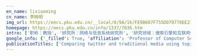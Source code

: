 ```yaml
---
en_name: lixiaoming
cn_name: 李晓明
img_url: https://eecs.pku.edu.cn/__local/0/9A/16/FE9B607F755DD70770EE21D6568_0FC110AA_4CF3.jpg?e=.jpg
homepage: https://eecs.pku.edu.cn/info/1337/7036.htm
intro: ['职称：教授', '研究所：网络与信息系统研究所', '研究领域：搜索引擎和互联网信息挖掘\r\n\r\n ', '办公电话：86-10-6275 6589', '电子邮件：lxm@pku.edu.cn', '个人主页： ']
google_info: {'_filled': True, 'affiliation': 'Professor of Computer Science, Peking University', 'citedby': 13620, 'citedby5y': 8414, 'cites_per_year': {2003: 39, 2004: 58, 2005: 73, 2006: 124, 2007: 141, 2008: 234, 2009: 334, 2010: 369, 2011: 537, 2012: 701, 2013: 1084, 2014: 1214, 2015: 1261, 2016: 1498, 2017: 1661, 2018: 1750, 2019: 1826, 2020: 413}}
publicationTitles: ['Comparing twitter and traditional media using topic models', 'Residual life predictions for ball bearings based on self-organizing map and back propagation neural network methods', 'Jointly modeling aspects and opinions with a MaxEnt-LDA hybrid', 'Geometry-based edge clustering for graph visualization', 'Topical keyphrase extraction from twitter', 'The use of carbon nanotubes to induce osteogenic differentiation of human adipose-derived MSCs in vitro and ectopic bone formation in vivo', 'Nanostructured scaffolds for bone tissue engineering', 'The effect of calcium phosphate microstructure on bone-related cells in vitro', 'An empirical study of collusion behavior in the Maze P2P file-sharing system', 'Jigsaw: Indoor floor plan reconstruction via mobile crowdsensing', 'Electrospun sulfated silk fibroin nanofibrous scaffolds for vascular tissue engineering', 'Evolutionary timeline summarization: a balanced optimization framework via iterative substitution', 'Biocompatibility and toxicity of nanoparticles and nanotubes', 'Collagen-based implants reinforced by chitin fibres in a goat shank bone defect model', 'Effect of carbon nanotubes on cellular functions in vitro', 'Current investigations into carbon nanotubes for biomedical application', 'We know what you want to buy: a demographic-based system for product recommendation on microblogs', 'Current investigations into magnetic nanoparticles for biomedical applications', 'Neural generative question answering', 'Connecting social media to e-commerce: Cold-start product recommendation using microblogging information', 'Citation count prediction: learning to estimate future citations for literature', 'An empirical study of free-riding behavior in the Maze P2P file-sharing system', '3D-printed biopolymers for tissue engineering application', 'Biocomposites reinforced by fibers or tubes as scaffolds for tissue engineering or regenerative medicine', 'In vitro degradation of porous nano-hydroxyapatite/collagen/PLLA scaffold reinforced by chitin fibres', 'Improving large graph processing on partitioned graphs in the cloud', 'Tweet recommendation with graph co-ranking', 'Effect of substrate stiffness on the functions of rat bone marrow and adipose tissue derived mesenchymal stem cells in vitro', 'Robust incentives via multi‐level Tit‐for‐Tat', 'On the existence of uniformly optimally reliable networks', 'Osteogenic differentiation of human adipose‐derived stem cells induced by osteoinductive calcium phosphate ceramics', 'Biomedical investigation of CNT based coatings', 'Timeline generation through evolutionary trans-temporal summarization', 'Maturation of osteoblast-like SaoS2 induced by carbon nanotubes', 'Dynamic equilibrium between cancer stem cells and non-stem cancer cells in human SW620 and MCF-7 cancer cell populations', 'Improved Hemocompatibility and Endothelialization of Vascular Grafts by Covalent Immobilization of Sulfated Silk Fibroin on Poly(lactic-co-glycolic acid) Scaffolds', 'Magnesium based degradable biomaterials: A review', 'To better stand on the shoulder of giants', "Experiments on 'HPJava'", 'Chemical characteristics and cytocompatibility of collagen‐based scaffold reinforced by chitin fibers for bone tissue engineering', 'Repairing goat tibia segmental bone defect using scaffold cultured with mesenchymal stem cells', 'Elastic sketch: Adaptive and fast network-wide measurements', 'Repair of bone defect in femoral condyle using microencapsulated chitosan, nanohydroxyapatite/collagen and poly (L‐lactide)‐based microsphere‐scaffold delivery system', 'Plasmonic (thermal) electromagnetically induced transparency in metallic nanoparticle–quantum dot hybrid systems', 'Collagen‐based scaffolds reinforced by chitosan fibres for bone tissue engineering', 'A shifting bloom filter framework for set queries', 'Leveraging product adopter information from online reviews for product recommendation', 'Mining user intents in twitter: A semi-supervised approach to inferring intent categories for tweets', 'I, poet: automatic chinese poetry composition through a generative summarization framework under constrained optimization', 'Evaluating and optimizing I/O virtualization in kernel-based virtual machine (KVM)', 'A simple cache partitioning approach in a virtualized environment', 'Implementation issues of a cloud computing platform.', 'Apolipoprotein A-IV regulates chylomicron metabolism–mechanism and function', 'Effects of physicochemical properties of nanomaterials on their toxicity', 'In vitro evaluation of porous poly(L‐lactic acid) scaffold reinforced by chitin fibers', 'SIFT based automatic registration of remotely-sensed imagery', 'Selective hardware/software memory virtualization', 'Deformation behavior of solid polymer during hot embossing process', 'SSHLDA: a semi-supervised hierarchical topic model', 'Architectural design and evaluation of an efficient Web-crawling system', 'Effect of microporosity on scaffolds for bone tissue engineering', 'Dynamically tunable plasmon induced transparency in a graphene-based nanoribbon waveguide coupled with graphene rectangular resonators structure on sapphire substrate', 'The co-effect of collagen and magnesium ions on calcium carbonate biomineralization', 'Improving the performance of hypervisor-based fault tolerance', 'On heterogeneous neighbor discovery in wireless sensor networks', 'Porous poly-L-lactic acid scaffold reinforced by chitin fibers', 'A group-theoretic framework for rendezvous in heterogeneous cognitive radio networks', 'Modification of amorphous poly (ethylene terephthalate) surface by UV light and plasma for fabrication of an electrophoresis chip with an integrated gold microelectrode', 'Towards ubiquitous indoor localization service leveraging environmental physical features', 'The use of nanoscaled fibers or tubes to improve biocompatibility and bioactivity of biomedical materials', 'Sextant: Towards ubiquitous indoor localization service by photo-taking of the environment', 'Evaluation of methods for relative comparison of retrieval systems based on clickthroughs', 'Two effective functions on hashing URL', 'In vitro biocompatibility and osteoblast differentiation of an injectable chitosan/nano-hydroxyapatite/collagen scaffold', 'Low Cost Working Set Size Tracking.', 'Optimizing the performance of virtual machine synchronization for fault tolerance', 'Synthesis of large-scale multistream heat exchanger networks based on stream pseudo temperature', 'Maze: A social peer-to-peer network', 'Physiological pulsatile flow culture conditions to generate functional endothelium on a sulfated silk fibroin nanofibrous scaffold', 'Multi-story indoor floor plan reconstruction via mobile crowdsensing', 'Boosting named data networking for data dissemination in urban VANET scenarios', 'Automatic labeling hierarchical topics', 'Game theoretic approaches for wireless proactive caching', 'Microstructure and properties of a TiAl alloy prepared by mechanical milling and subsequent reactive sintering', 'Addressing the hidden terminal problem for heterogeneous coexistence between TDM and CSMA networks in white space', 'Caching as a service: Small-cell caching mechanism design for service providers', 'Apolipoprotein A-IV reduces hepatic gluconeogenesis through nuclear receptor NR1D1', 'Optimized top-k processing with global page scores on block-max indexes', 'Infer user interests via link structure regularization', 'Timeline generation with social attention', 'Coastal upwelling observed by multi-satellite sensors', 'Dynamic rheological behaviors of the bone scaffold reinforced by chitin fibres', '灰色系统理论应用于苦瓜主要品种的评估', 'Molecular docking and site-directed mutagenesis of a Bacillus thuringiensis chitinase to improve chitinolytic, synergistic lepidopteran-larvicidal and nematicidal activities', 'A survey on i/o virtualization and optimization', 'Fast live cloning of virtual machine based on xen', 'Exploring demographic information in social media for product recommendation', 'Resin composites reinforced by nanoscaled fibers or tubes for dental regeneration', 'System light-loading technology for mHealth: manifold-learning-based medical data cleansing and clinical trials in WE-CARE project', 'Achieving both high precision and high recall in near-duplicate detection', 'Side-chain-promoted benzodithiophene-based conjugated polymers toward striking enhancement of photovoltaic properties for polymer solar cells', 'Self-assembly Z-scheme heterostructured photocatalyst of Ag 2 O@ Ag-modified bismuth vanadate for efficient photocatalytic degradation of single and dual organic pollutants …', 'The applications of conductive nanomaterials in the biomedical field', 'A novel burst-based text representation model for scalable event detection', 'Summarize what you are interested in: An optimization framework for interactive personalized summarization', 'A paper recommender for scientific literatures based on semantic concept similarity', 'Exploring both content and link quality for anti-spamming', 'A comparative study on models for estimating evapotranspiration', 'PCRC-based HPF compilation', 'Fair caching algorithms for peer data sharing in pervasive edge computing environments', 'Mining product adopter information from online reviews for improving product recommendation', 'Dynamically tunable slow light based on plasmon induced transparency in disk resonators coupled MDM waveguide system', 'Boosting named data networking for efficient packet forwarding in urban VANET scenarios', 'Electromagnetically induced transparency and theoretical slow light in semiconductor multiple quantum wells', 'Prevalence rate of nosocomial infection in 2009: investigation and analysis [J]', 'Investigation on the mechanism of the osteoinduction for calcium phosphate', 'Bring reputation system to social network in the maze P2P file-sharing system', '拆分型 Bloom Filter', 'A shifting framework for set queries', 'Fiber-reinforced scaffolds in soft tissue engineering', 'Pyramid sketch: A sketch framework for frequency estimation of data streams', 'In vitro evaluation of combined sulfated silk fibroin scaffolds for vascular cell growth', 'A multilayer microdevice for cell-based high-throughput drug screening', 'A teapot graph and its hierarchical structure of the Chinese web', 'Self-doping n-type polymer as a cathode interface layer enables efficient organic solar cells by increasing built-in electric field and boosting interface contact', 'Eventsearch: a system for event discovery and retrieval on multi-type historical data', 'Homogeneous chitosan/poly (L-lactide) composite scaffolds prepared by emulsion freeze-drying', 'Ocean wave measurements based on satellite synthetic aperture radar (SAR) and numerical wave model (WAM) data–extreme sea state and cross sea analysis', 'Repairing 25 mm bone defect using fibres reinforced scaffolds as well as autograft bone', 'Double switching from normal to anomalous dispersion via trichromatic phase manipulation of electromagnetically induced transparency', 'Search engine: principle, technology and system', 'The occurrence of Longfengshania in the early Cambrian from Haikou, Yunnan, China', 'Towards a Java environment for SPMD programming', 'Roadside unit caching: Auction-based storage allocation for multiple content providers', 'Wideband and low dispersion slow light in lattice-shifted photonic crystal waveguides', 'Comprehensive classification study of coal fines genetic mechanism and origin site', 'A preprocessing framework and approach for web applications', 'Improved relevance ranking in WebGather', 'The application of nanomaterials in controlled drug delivery for bone regeneration', 'Magnetic and fluorescent bifunctional chitosan microspheres embedding with fluorescent-labeling drug as a drug delivery system', 'Mining new business opportunities: Identifying trend related products by leveraging commercial intents from microblogs', 'Identifying event-related bursts via social media activities', 'Mobile social big data: Wechat moments dataset, network applications, and opportunities', 'The effect of mechanical loads on the degradation of aliphatic biodegradable polyesters', 'A lightweight execution framework for massive independent tasks', 'A comparative study on several typical feature selection methods for Chinese Web page categorization', 'A prototype of Fortran‐to‐Java converter', 'High-performance liquid chromatographic columns of small diameter', 'Algorithmic management for improving collective productivity in crowdsourcing', 'Ultrafast and low-power dynamically tunable plasmon-induced transparencies in compact aperture-coupled rectangular resonators', 'Using polymeric scaffolds for vascular tissue engineering', 'The model, architecture and mechanism behind realcourse', 'Research of personalization technologies based on web mining [J]', 'Cold filter: A meta-framework for faster and more accurate stream processing', 'User based aggregation for biterm topic model', 'Systematic design of wideband slow light in ellipse-hole photonic crystal waveguides', 'GOSR: geographical opportunistic source routing for VANETs', 'Prediction of the amount of urban waste solids by applying a gray theoretical model', 'First measurement of the branching fraction of the decay ', 'Application of CT in analysis of structure of compacted soil', 'High‐Efficiency Polymer Solar Cells Over 13.9% With a High VOC Beyond 1.0\u2009V by Synergistic Effect of Fluorine and Sulfur', 'Content centric peer data sharing in pervasive edge computing environments', 'ApoA-IV improves insulin sensitivity and glucose uptake in mouse adipocytes via PI3K-Akt Signaling', 'Influence maximization in messenger-based social networks', 'Itrust: interpersonal trust measurements from social interactions', 'Incorporating social role theory into topic models for social media content analysis', 'Regulatory responses to excess zinc ingestion in growing rats', 'Electromagnetically induced transparency and slow light in a Λ-type three-level system of GaAs/AlGaAs multiple quantum wells', 'DMM: A dynamic memory mapping model for virtual machines', 'Search Engine: Principle, Technology and Systems', 'Contrast study on the micro-FTIR characters between deformed and undeformed coals', 'The evolution of link-attributes for pages and its implications on web crawling', 'Anycast-another communication model for IP', 'More than six hundred new families of Newtonian periodic planar collisionless three-body orbits', 'Sf-sketch: A fast, accurate, and memory efficient data structure to store frequencies of data items', 'TNF-alpha and IL-6 inhibit apolipoprotein A-IV production induced by linoleic acid in human intestinal Caco2 cells', 'Visualizing timelines: Evolutionary summarization via iterative reinforcement between text and image streams', 'Late Cretaceous‐Cenozoic exhumation of the Yanji area, northeast China: Constraints from fission‐track thermochronology', 'Dynamic memory paravirtualization transparent to guest OS', 'Multi-layer PMMA microfluidic chips with channel networks for liquid sample operation', 'Recommending scientific literatures in a collaborative tagging environment', 'Formative Mechanism and Impact Factors for Simultaneous Nitrification and Denitrification [J]', 'Revealing the position effect of an alkylthio side chain in phenyl-substituted benzodithiophene-based donor polymers on the photovoltaic performance of non-fullerene organic …', 'Electronic spill-out induced spectral broadening in quantum hydrodynamic nanoplasmonics', 'Comparison of cellular responses of mesenchymal stem cells derived from bone marrow and synovium on combined silk scaffolds', 'Originator or propagator? Incorporating social role theory into topic models for twitter content analysis', 'A survey on question and answering systems', 'Synergetic promotional effects between cerium oxides and manganese oxides for NH3-selective catalyst reduction over Ce–Mn/TiO2', 'Estimation of dynamic asymmetric tail dependences: an empirical study on Asian developed futures markets', 'A conceptual modeling approach to virtual organizations in the grid', 'UAV offloading: Spectrum trading contract design for UAV-assisted cellular networks', 'Characterization of a newly isolated marine fungus Aspergillus dimorphicus for optimized production of the anti-tumor agent wentilactones', 'Interaction of ApoA-IV with NR4A1 and NR1D1 represses G6Pase and PEPCK transcription: nuclear receptor-mediated downregulation of hepatic gluconeogenesis in mice and a human …', 'A qualitative analysis of barriers to accessing HIV/AIDS-related services among newly diagnosed HIV-positive men who have sex with men in China', 'Lymphatic diamine oxidase secretion stimulated by fat absorption is linked with histamine release', 'The use of injectable chitosan/nanohydroxyapatite/collagen composites with bone marrow mesenchymal stem cells to promote ectopic bone formation in vivo', 'A micropump based on water potential difference in plants', 'Proactive video push for optimizing bandwidth consumption in hybrid CDN-P2P VoD systems', 'The use of bioactive peptides to modify materials for bone tissue repair', 'Understanding smartphone sensor and app data for enhancing the security of secret questions', 'Ecology-inspired coexistence of heterogeneous wireless networks', 'A software scheme for UAV’s safe landing area discovery', 'Biomed Mater Res', 'Noninvasive evaluation of injectable chitosan/nano-hydroxyapatite/collagen scaffold via ultrasound', 'Photonic electromagnetically induced transparency and collapse of superradiant modes in Bragg multiple quantum wells', 'Undergraduate computing education in China: a brief status and perspective', 'Amplitude and phase control of trichromatic electromagnetically induced transparency', 'VEHICLE-BRIDGE DYNAMIC ANALYSIS FOR LONG SPAN HIGHWAY AND RAILWAY BI-PURPOSE CABLE-STAYED BRIDGE [J]', 'Web search engine: characteristics of user behaviors and their implication', 'Java as a language for scientific parallel programming', 'Employing structurally similar acceptors as crystalline modulators to construct high efficiency ternary organic solar cells', 'A novel 2nd-order shape function based digital image correlation method for large deformation measurements', 'Rational skeletal rigidity of conjugated microporous polythiophenes for gas uptake', 'The effect of fluid shear stress on the in vitro degradation of poly(lactide‐co‐glycolide) acid membranes', 'Influence Analysis by Heterogeneous Network in MOOC Forums: What Can We Discover?.', 'Testing the evolution of crude oil market efficiency: Data have the conn', 'Kerr non-linearity and four-wave mixing in a double-cascade type four-level system of multiple quantum wells', 'Electromagnetically induced transparency and slow light in V-type three-level system of GaAs/AlGaAs multiple quantum wells', 'Application of remote sensing technology to estimate river basin evapotranspiration', 'Rejecting outliers based on correspondence manifold', 'Use of TerraSAR-X data for oceanography', 'Rapid cultivation of aerobic granular sludge and influence of extracellular polymeric substances on granulation', '单层单跨钢框架抗火性能的试验研究', '搜索引擎倒排文件的一种分块组织技术', 'Network Topology Autolayout Algorithm Based on Repulsion-Tension Model [J]', 'Implementation and Applications of A Chinese Web Page Automatic Categorization Approach [J]', 'Research and evaluation of near-replicas of Web pages detection algorithms', 'Parallel replacement mechanism for multithread', 'Parallel replacement mechanism for multithread', 'HeavyKeeper: An Accurate Algorithm for Finding Top-  Elephant Flows', 'HeavyGuardian: Separate and guard hot items in data streams', 'Global ship accidents and ocean swell-related sea states.', 'A novel method to in vitro evaluate biocompatibility of nanoscaled scaffolds', 'Sea surface wind speed retrieval from TerraSAR-X HH polarization data using an improved polarization ratio model', 'Multichannel broadcast via channel hopping in cognitive radio networks', 'Synthesis and characterization of chitosan-graft-poly (lactic acid) copolymer', 'Emulsion Self‐Assembly Synthesis of Chitosan/Poly(lactic‐co‐glycolic acid) Stimuli‐Responsive Amphiphiles', 'MicroRNA-27a activity is not suppressed in porcine oocytes', 'Event recognition from news webpages through latent ingredients extraction', 'An embedded CAN-BUS communication module for measurement and control system', 'Coupling Effect Between Coalification and Tectonic-thermal Events—Geological Records of Geodynamics of Sedimentary Basin', 'Simultaneous removal of nitrogen and phosphorus by using aerobic granular sludge', 'Manufacturing of Ti3SiC2 lubricated Co-based alloy coatings using laser cladding technology', 'Effect of ApoA4 on SERPINA3 mediated by nuclear receptors NR4A1 and NR1D1 in hepatocytes', 'Difference bloom filter: A probabilistic structure for multi-set membership query', 'On the inherent self-excited macroscopic randomness of chaotic three-body systems', 'The application of inorganic nanomaterials in bone tissue engineering', 'First total syntheses and antimicrobial evaluation of penicimonoterpene, a marine-derived monoterpenoid, and its various derivatives', 'From fast light to slow light in resonantly driven quantum dot systems', 'Fabrication of a thermoplastic multilayer microfluidic chip', 'Theoretical ultraslow bright and dark optical solitons in cascade-type GaAs/AlGaAs multiple quantum wells', 'A dynamic cache partitioning mechanism under virtualization environment', 'Efficient phrase querying with flat position index', 'Studies on electrical properties and CO-sensing characteristics of La0. 9□ 0.1 FeO3', 'Effects of earthworms on surface clogging characteristics of intermittent sand filters', 'On the relationship among learning collaboration and innovation', 'A measurement study of the structured overlay network in P2P file-sharing systems', 'A measurement study of the structured overlay network in P2P file-sharing applications', 'LilyTask: A task-oriented parallel computation model', 'Empowering sketches with machine learning for network measurements', 'Surface modification of nanofibrous matrices via layer-by-layer functionalized silk assembly for mitigating the foreign body reaction', 'Type-aware question answering over knowledge base with attention-based tree-structured neural networks', 'Rethinking the link prediction problem in signed social networks', 'Sea surface wind streaks in spaceborne synthetic aperture radar imagery', 'Study of the polarimetric characteristics of mud flats in an intertidal zone using C-and X-band spaceborne SAR data', 'Spatial and temporal variations of oil spills in the North Sea observed by the satellite constellation of TerraSAR-X and TanDEM-X', 'The dynamic processes of sea ice on the east coast of Antarctica—A case study based on spaceborne synthetic aperture radar data from terraSAR-X', 'Observation of two-dimensional Faraday waves in extremely shallow depth', 'A case of Hashimoto’s encephalopathy misdiagnosed as viral encephalitis', '导航辅助前十字韧带单束与双束重建的比较研究', 'Efficient LRU-based working set size tracking', 'Exploring peer heterogeneity: Towards understanding and application', 'Context modeling for ranking and tagging bursty features in text streams', 'REMOCA: hypervisor remote disk cache', 'Towards a global schema for web entities', 'Modelling the kinetics of aggregate breakage using improved breakage kernel', '走进多核时代', 'Biogeochemical cycle of Sulfer in the Calamagrostis angustifolia wetland ecosystem in the Sanjiang Plain, China', 'The distribution of internal waves in the East China Sea and the Yellow Sea studied by multi-sensor satellite images', 'Static task distribute algorithm based on task relation in LilyTask.', 'Preparation of super composite cement with a lower clinker content and a larger amount of industrial wastes', 'A Scheme to Construct a Global File System', 'Disequilibria, economic reforms and economic policies: A theoretical and empirical investigation for China', 'One memory access sketch: a more accurate and faster sketch for per-flow measurement', 'Derivation of sea surface tidal current from spaceborne SAR constellation data', 'Enabling fair spectrum sharing: Mitigating selfish misbehaviors in spectrum contention', 'Tunable amplification and absorption properties in double-Λ system of GaAs/AlGaAs multiple quantum wells', 'Microchannel refill: A new method for fabricating 2D nanochannels in polymer substrates', 'Sizespotsigs: An effective deduplicate algorithm considering the size of page content', 'Coal cinder filtration as pretreatment with biological processes to treat pharmaceutical wastewater', 'Early interfacial reaction and undercooling solidification behavior of Sn-3.5 Ag/Cu system', 'Filling modes of polymer during submicron and nano-fabrication near glass transition temperature', 'The Study on Separating and Purifying the Total Falvones from Crataegus Pinnatifida Bge by Macroreticular Adsorbents [J]', '基于 MPEG-Ⅰ/Ⅱ 视频内容认证的半脆弱水印方案', 'Approaches to Simultaneous Nitrification and Denitrification in Biological Treatment of Wastewater [J]', '一种评价搜索引擎信息覆盖率的模型及其验证', '电子束蒸发沉积 Al-Cr 合金涂层研究', 'Reliable graphs with unreliable nodes', 'Fast openflow table lookup with fast update', 'TapLock: Exploit finger tap events for enhancing attack resilience of smartphone passwords', 'Sea surface wind retrievals from SIR-C/X-SAR data: A revisit', 'On the stability of the three classes of Newtonian three-body planar periodic orbits', 'A dynamic hybrid model to simulate fractured reservoirs', 'Joint power allocation and bit loading for enhanced SVC video downlink transmissions over SDMA/OFDMA networks', 'Structure of different types of coal metamorphism by HTEM', 'A cache scheme based on LRU-like algorithm', 'Input estimation algorithm based on modification of innovation sequence for maneuvering target tracking', 'XRank: Learning More fromWeb User Behaviors', 'An efficient anycast routing protocol based on multi-metrics', 'Financial reforms and regional investment conflicts in China: A game-theoretic analysis', 'Ternary Polymer Solar Cells with High Efficiency of 14.24% by Integrating Two Well‐Complementary Nonfullerene Acceptors', 'Capabilities of Chinese Gaofen-3 synthetic aperture radar in selected topics for coastal and ocean observations', 'Constant IP lookup with FIB explosion', 'Over a thousand new periodic orbits of a planar three-body system with unequal masses', 'Experimental study of yarn friction slip and fabric shear deformation in yarn pull-out test', 'Observation of two coupled Faraday waves in a vertically vibrating Hele-Shaw cell with one of them oscillating horizontally', 'Fine-grained probability counting: Refined loglog algorithm', 'Dynamic slot-length control for reducing neighbor discovery latency in wireless sensor networks', 'Personalized citation recommendation via convolutional neural networks', 'Population distribution projection by modeling geo homophily in online social networks', 'PNE: label embedding enhanced network embedding', 'A comblike time-valve used in capillary-driven microfluidic devices', 'Moocon: a framework for semi-supervised concept extraction from Mooc content', 'Effects of different fluid shear stress patterns on the in vitro degradation of poly (lactide‐co‐glycolide) acid membranes', 'Derivation of sea surface wind directions from TerraSAR-X data using the local gradient method', 'Hydroacoustic monitoring of fish migration in the Changzhou Dam fish passage', 'Geoscience and Remote Sensing', 'Application of ultrasound on monitoring the evolution of the collagen fiber reinforced nHAC/CS composites in vivo', 'Semantic vs positions: Utilizing balanced proximity in language model smoothing for information retrieval', 'Optimization of parameters for melt crystallization of p-Cresol', 'BFBD: a bloom filter based buffering data dissemination algorithm for vehicular Ad hoc networks', 'Volumetric property of three amino acids in urea-water mixtures', '一种快速的 XML 语义检索算法', 'A personalized re-ranking algorithm based on relevance feedback', 'An xml-driven component-based software framework for mobile robotic applications', 'A pattern-based voting approach for concept discovery on the Web', 'Engineering of web infomall: The chinese web archive', 'CDAL: A scalable scheme for digital resource reorganization', 'Modeling of vector quantization image coding in an ant colony system', 'An infrastructure for attribute addressable P2P network: Barnet', '鲁棒性话者辨识中的一种改进的马尔科夫模型', 'Computer-aided Distance Collaborative Learning Theory Environment and Technology', 'A dynamic reconfiguration model for a distributed web crawling system', 'FID-sketch: an accurate sketch to store frequencies in data streams', 'Collisionless periodic orbits in the free-fall three-body problem', 'File: A novel framework for predicting social status in signed networks', 'The 1223 new periodic orbits of planar three-body problem with unequal mass and zero angular momentum', 'Theoretical analysis on caching effects in urban vehicular ad hoc networks', 'A connectivity resilient dynamic multi‐channel assignment method for VANET', 'Observations of highly localized oscillons with multiple crests and troughs', 'Scaffolds reinforced by fibers or tubes for tissue repair', 'The structural evolution character of different types of coal metamorphism and its geological significance', 'Efficiently collecting relevance information from clickthroughs for web retrieval system evaluation', 'Relative link quality assessment and hybrid routing scheme for wireless mesh networks', 'Quantitative detection of human cytomegalovirus in aggressive and chronic periodontitis lesions.', '中国矿区土壤种子库研究的必要性与挑战', 'Efficient Collecting Relevence Information   from Clickthroughs for Web Retrieval System Evaluation', '1)(Department of Computer Science and Technology, Peking University, Beijing 100871) 2)(Department of Computer Science, Michigan Technological University, Houghton, USA …', 'Recent patents on polymeric scaffolds for tissue engineering', 'The diagnostic value of 64-multislice CT in patients with peripheral arterial occlusive diseases: comparison with digital subtraction angiography', 'Impact of availability in P 2 P file sharing system caused by active peers.', 'Performance Lossless Voltage Scheduling for Low Energy Software [J]', 'Principle, techique, and biomedical applications of spectral imaging [J]', 'Spatio-temporal data model for landuse monitoring', 'Graphs with most number of three point induced connected subgraphs', 'DRL360: 360-degree Video Streaming with Deep Reinforcement Learning', 'Retrieval of sea surface wind speeds from Gaofen-3 full polarimetric data', 'Who is Your Best Friend? Ranking Social Network Friends According to Trust Relationship', 'Data-driven lightweight interest point selection for large-scale visual search', 'Uav offloading: Spectrum trading contract design for uav assisted 5g networks', 'Enhanced antitumoral activity of quercetin against lung cancer cells using biodegradable poly (lactic acid)-based polymeric nanoparticles', 'Reliable and high quality adhesive bonding for microfluidic devices', 'A microfluidic design to provide a stable and uniform in vitro microenvironment for cell culture inspired by the redundancy characteristic of leaf areoles', 'Pattern transition of two-dimensional Faraday waves at an extremely shallow depth', 'A Multidisciplined Teaching Reform of Biomaterials Course for Undergraduate Students', 'Evaporation characteristics of micropores in biomimetic micropump', 'Fabrication of 1D nanochannels on thermoplastic substrates using microchannel compression', 'Simultaneous measurements by advanced SAR and radar altimeter on potential improvement of ocean wave model assimilation', 'A road based multi-channel assignment method for VANET', 'Hierarchical topic integration through semi-supervised hierarchical topic modeling', 'Dynamic cache partitioning based on hot page migration', 'Hierarchical graph summarization: leveraging hybrid information through visible and invisible linkage', 'A broadband 3 dB coplanar waveguides directional coupler with conductor-backed asymmetric coplanar waveguides compensation', 'A finegrained digestion of news webpages through Event Snippet Extraction', 'Detecting and Analyzing VM-exits', 'Experimental Study on Hot Embossing of Micro/Nano Grating', '2, Deng Juemei1 1. State Key Laboratory of Coal Resources and Safe Exploitation, China University of Mining and Technology, Beijing 100083, China 2. North China Institute of …', 'Histrace: building a search engine of historical events', 'Extraction, Measurement and Analysis of Social Network in Chinese Web', 'Wireless multi-hop network scenario emulation with MinMax error', 'CSFS: a Java enabled network file storage system', 'CSFS: a Java enabled network file storage system', 'Emergint: 一种支持多节点并发动态增删的 P2P 路由算法', 'Blooming and fruiting habits, microspore genesis and development of male gametes of Trigonobalanus doichangensis', 'SemanticPeer: an ontology-based P2P lookup service', 'Global file store: a massive storage system on the internet-concept and design', 'Signal Detection of Global Climate Change and External Forcing Factors', 'Discussion on hydrogenic superimpose position of high-grade uranium deposits in Zhuguang-Jiuyi region', 'Runtime oriented HPF compilation', 'Effects of alternating temperatures on development and reproduction of the armyworm, Mythimna separata (Walker)', 'Some Properties of T-optimal Graphs', 'Primal-Dual Heuristics for Multiple Set Covering', 'Primal-dual heuristics for multiple set covering', 'Supervised User Ranking in Signed Social Networks', 'Faraday waves in a Hele-Shaw cell', 'How important is economic policy uncertainty for capital structure decisions? evidence from US firms', 'Abc: a practicable sketch framework for non-uniform multisets', 'A feature-based approach for the redefined link prediction problem in signed networks', 'The commodity price and exchange rate dynamics', 'Biocompatibility and toxicity of nanobiomaterials 2014', 'Reduction of pure dephasing rates of excitons by population decay in quantum-dot semiconductor optical amplifiers', 'Controllable amplification, absorption, and dispersion in double‐cascade‐type four‐level system of multiple quantum wells', 'Validation of coastal wind and wave fields by high resolution satellite data', 'Effective time ratio: a measure for web search engines with document snippets', 'Many-Task Computing', 'Fracture mechanism of metal electrode integrated on a chip and fabrication of a poly (ethylene terephthalate) electrophoresis microchip', 'Coastal wind field and sea state measured by TerraSAR-X', 'Representing a web page as sets of named entities of multiple types: a model and some preliminary applications', 'Exploration mode and structural control of deep coal resources', 'Abdominal splenosis: CT and MRI features of 2 cases.', 'INFLUENCE OF TECTONIC-THERMAL PROCESS ON COALIFICATION', 'The distribution of internal waves in the China Seas studied by multi-sensor satellite images', 'To Establish a New Teaching Pattern for Training the Clinical Technique and Practical Working Ability of the Students in Stomatology [J]', 'Emergint: A P2P Routing Algorithm That Supports Multi-Node Dynamic Concurrent Join and Leave', 'Arrangement and stress analysis of nuclear piping systems', 'Implementation strategy of communication in a HPF compiler and related algorithms', 'An osmotic pressure equation of uncharged micelle and oil/water microemulsion systems', 'Studies of integration and optimization of interpreted and compiled languages', 'Incorporation of multi-walled carbon nanotubes to PMMA bone cement improves cytocompatibility and osseointegration', 'Learning at the Edge: Smart Content Delivery in Real World Mobile Social Networks', 'Peptide‐modified bone repair materials: Factors influencing osteogenic activity', 'Biomaterials research of China from 2013 to 2017 based on bibliometrics and visualization analysis', 'Coloring embedder: a memory efficient data structure for answering multi-set query', 'On heterogeneous duty cycles for neighbor discovery in wireless sensor networks', 'Towards Practical Link Prediction Approaches in Signed Social Networks', 'Early detection of rumors in heterogeneous mobile social network', 'ID Bloom Filter: Achieving Faster Multi-Set Membership Query in Network Applications', 'Uniform, stable supply of medium for in vitro cell culture using a robust chamber', 'Single hash: Use one hash function to build faster hash based data structures', 'The effect of fluid shear stress on the in vitro release kinetics of sirolimus from PLGA films', 'Laser-bulge based ultrasonic bonding method for fabricating multilayer thermoplastic microfluidic devices', 'Unsupervised embedding for latent similarity by modeling heterogeneous mooc data', 'Holistic reality examination on practical challenges in a mobile crowdsensing application', 'Spatial Confinement of the Electrical Field Affected by Quantum Effects in Plasmonic Dimer Sandwiching a Single Molecule', 'An approach to discrimination of sea ice from open water using SAR data', 'Porous poly (L-lactic acid) scaffold reinforced by titanium dioxide nanoparticles', 'Generating Semantic Concept Map for MOOCs.', 'A Tale of Two Styles: Do Qualified Foreign Institutional Investors Have an Edge Over Domestic Funds Managers in China?', 'A novel microfluidic time gate for controlling flow of liquids', 'Study on Degradation Mechanism of Stress in Generation Process of Coal-Bed Methane', 'External-integrated biomimetic micropump for microfluidic system', 'Biocompatibility and toxicity of nanobiomaterials 2013', 'On the cascading spectrum contention problem in self-coexistence of cognitive radio networks', 'Theoretical study of transmission spectrum in cavity-waveguide side-coupled systems', 'InfoMall: A Large-Scale Storage System for Web Archiving', 'Direct and indirect intraband optical absorption due to carrier transitions from discrete levels to continuum states in quantum dot system', 'A connectivity invariant dynamic multichannel assignment method for VANET', 'Osteogenesis capability and degradation property evaluation of injectable biomaterials: Comparison of computed tomography and ultrasound', 'DART: A Directional Antenna Based RouTing Protocol for Ad-Hoc Networks with High Mobility', 'Sea surface wind field retrieval from TerraSAR-X and its applications to coastal areas', '外侧半月板桶柄样撕裂联合缝合技术的应用', 'A novel photonic crystal waveguide-based symmetric-Mach-Zehnder-type ultrafast all-optical switch using quantum dot semiconductor optical amplifier', 'A framework to analyze the impact of maps on VANET simulation', 'Expression of aquaporin-2 and cell apoptosis in collecting ducts during kidney development of mouse', '星形细胞肿瘤 CT 灌注成像参数与 MVD 的相关性', 'An Analytical Macro-micro-model for a Micromixer', 'MiFDR: Measurement of Inherent Frame Delivery Ratio of Wireless Links in Multi-rate Wireless Network', "Evaluating density forecasts of the model with a conditional skewed-t distribution for China's stock markets", 'On the construction of a large scale Chinese web test collection', 'Determination of rosuvastatin in urine by HPLC-MS/MS assay and study on its pharmacokinetics in healthy subjects', 'Cooperative Engagement Capability of American Navy [J]', '八面河地区新生代构造变形与孔店组油气成藏', 'Density functional study of potential energy function and stability of MT1 (M= Cu, Au, Ag) molecules', 'Research and implementation of stretch-out operation in Daya Bay Nuclear Power Station', 'Semantic Modeling for Virtual Organization: A Case for Virtual Course', 'Effect of Acupuncture on serum interlukin-6 in women with postmenopausal osteoporosis', '数据筛选技术在并行 I/O 中的应用', 'Consumption demand, saving behaviour and rational expectations: an application of disequilibrium modelling to China 1952-92', 'Fiscal decentralization, financial reform and macroeconomic control in China', 'Preliminary study on pollen storage of some cruciferous vegetables', 'Applications of Carbon Nanotubes in Bone Tissue Regeneration and Engineering: Superiority, Concerns, Current Advancements, and Prospects', 'Fine-grained probability counting for cardinality estimation of data streams', 'Effect of width on the properties of Faraday waves in Hele-Shaw cells', 'A Generic Technique for Sketches to Adapt to Different Counting Ranges', 'Topographical patterning: characteristics of current processing techniques, controllable effects on material properties and co-cultured cell fate, updated applications in …', 'Comparison of sea surface wind field measured by HY-2A scatterometer and WindSat in global oceans', 'Enabling Symbiotic Coexistence of Heterogeneous Cognitive Radio Networks', 'Towards Reading Comprehension for Long Documents.', 'Experimental study on yarn pullout test of STF modified fabric', 'Diamond sketch: Accurate per-flow measurement for real IP streams', 'Accurate per-flow measurement with bloom sketch', 'SSS: An Accurate and Fast Algorithm for Finding Top-k Hot Items in Data Streams', 'Rectangular hash table: Bloom filter and bitmap assisted hash table with high speed', 'Exclusive and efficient excitation of plasmonic breathing modes of a metallic nanodisc with the radially polarized optical beams', 'Modeling geo-homopholy in online social networks for population distribution projection', 'A Virtual Channel Allocation Algorithm for NoC', 'Pervasive edge data sharing in MANET', 'FISF: Better User Experience using Smaller Bandwidth for Panoramic Virtual Reality Video', 'The relationship between the exact exchange potential and dephasing induced by Coulomb interaction in quantum plasmonics', 'Observation of sea surface wind and wave in x-band TerraSAR-X and TanDEM-X over Hurricane Sandy', 'SF-sketch: Slim-fat-sketch with GPU assistance', 'Fit the elephant in a box-towards IP lookup at on-chip memory access speed', 'Study on oil spills in the North Sea forties field observed in TerraSAR-X and TanDEM-X imagery', 'Quantifying caching effects in urban VANETs', 'Subgroup decomposition analyses of D3h and D4h plasmonic metamolecule Fano resonance spectrum', 'Improving the QoE of mobile data access for long-lived connections in cellular networks', 'Theoretical simulation of carrier capture and relaxation rates in quantum-dot semiconductor optical amplifiers', 'Interpersonal trust measurements from social interactions in Facebook', 'A metric learning based approach to evaluate task-specific time series similarity', 'Detecting memory leak using virtualization technology', 'Using lexical and thematic knowledge for name disambiguation', 'Efficient Communications in Mobile Hybrid Wireless Networks', 'Interactive performance optimization for desktop virtualization environment', 'Biocompatibility and toxicity of nanobiomaterials', 'New developments of biomaterials course for biomedical engineering education', 'Design of the hydraulic absorber for hydraulic catapult system', 'Diadem: Prefetch-based traffic shaping for energy saving in wireless networks', 'Calcium phosphate materials for bone repair application', 'Analysis of an Event of Parametric Rolling onboard RV “Polarstern” based on Data from a Shipborne Wave Radar', '黑龙江省嘉荫县乌拉嘎断陷中, 新生代地层序列与盆地演化', 'Starting control for wet dual clutch transmission based on intelligent control', 'The investigation of the formaldehyde gas sensor based on organic thin-film-transistors', 'Remote Disk Cache for Virtual Machines', 'HisTrace: A system for mining on news-related articles instead of web pages', 'Chinese e-Social Science -- a Low-End Approach', 'Fast Booting Many Similar Virtual Machine', 'A Surrey of Fitness Training Facilities and Equipment in Shenyang', 'Knowledge discovery by network visualization', 'Building a story tracer out of a web archive', 'Coastal wind analysis based on active radar in Qingdao for Olympic sailing event', '高压下天然顽火辉石能量色散 X 射线粉末衍射研究', 'A Measurement Study of the Structured Overlay Network in P2P File-Sharing Systems', 'An effective approach based on rough set and topic cluster to build peer communities', 'Promotional ranking of search engine results: giving new web pages a chance to prove their values', 'Chinese e-Social Science: A low-end approach', 'Online Course Organization', 'How to Work Together? Interdisciplinary Collaboration in e-Social Science', 'Enhancing duplicate collection detection through replica boundary discovery', 'The design and implementation of lilytask in shared memory', 'Investors dilemma: the volatility of the New Zealand exchange rate: short term performance of the NZ dollar versus the US dollar', 'A P2P Objects Location Model for Higher Access Success Rate over Dynamic Networks [J]', 'Experiences deploying peer-to-peer network for a distributed file system', 'A method to improve the transiently chaotic neural network', 'Methodologies of the personalized courseware construction tools for e-learning', 'SROAM: an end-to-end service model for improved performance in roaming over wireless LAN networks', 'A Network Topology Auto-Layout Algorithm Based on “Concentric-Arrange” Model', 'A distributed storage system based on messaging and queuing middleware [J]', 'O-Ethylation of Catechol and Ethanol on Al-P-Ti-Si-O Catalyst', 'Experiences and Lessons from Conducting an International Collaborative Web-based Education Programme', 'Efficient Compilation of Forall Statement with Runtime Support,"', 'E cient Compilation of Forall Statement with Runtime Support,"', 'Analysis of Some Problems about Pipelined Machine', 'WebGather: towards quality and scalability of a web search service', 'Biomimetic SIS-based biocomposites with improved biodegradability, antibacterial activity and angiogenesis for abdominal wall repair', 'EPASS360: QoE-aware 360-degree Video Streaming over Mobile Devices', 'Reforming teaching methods by integrating dental theory with clinical practice for dental students', 'Terminal group modification of carbon nanotubes determines covalently bound osteogenic peptide performance', 'A numerical method for guiding the design of surgical meshes with suitable mechanical properties for specific abdominal hernias', 'Shifting Hash Table: An Efficient Hash Table with Delicate Summary', 'Adaptive Measurements Using One Elastic Sketch', 'Fast and accurate stream processing by filtering the cold', 'Conductive nanostructured Si biomaterials enhance osteogeneration through electrical stimulation', 'Stability and hysteresis of Faraday waves in Hele-Shaw cells', 'Diamond Sketch: Accurate Per-flow Measurement for Big Streaming Data', 'A stable large animal model for dural defect repair with biomaterials and regenerative medicine', 'Longest Prefix Matching with Pruning', 'Mathematical analysis on forwarding information base compression', 'Finding Significant Items in Data Streams', 'The No-Short Return Premium', 'Materials for bone regeneration: Current types, bioactive mechanism and updated investigations', 'Heterogeneous Coexistence of Cognitive Radio Networks in TV White Space', 'Development of novel oxygen carriers by coupling hemoglobin to functionalized multiwall carbon nanotubes', 'Biomechanical studies on biomaterial degradation and co-cultured cells: mechanisms, potential applications, challenges and prospects', 'Small intestinal submucosa: superiority, limitations and solutions, and its potential to address bottlenecks in tissue repair', 'SIGN: War-Driving Free Indoor Navigation Using Coded Visual Tags', 'Clean numerical simulation: a new strategy to obtain reliable solutions of chaotic dynamic systems', 'Effect of depth on the properties of two coupled Faraday waves in a Hele-Shaw cell', 'Generation of second-mode internal solitary waves during the winter by a shoaling internal tide in the northern South China Sea', 'Geo-Edge: Geographical Resource Allocation on Edge Caches for Video-on-Demand Streaming', 'The effect of numerical noises on statistics of a chaotic dynamical system', 'Hydrophilic coating film used to drive flow in a microfluidic point-of-care testing (POCT) device', 'Micro-to-nano scale filling behavior of PMMA during imprinting', 'Lorentzian Norm Based Super-Resolution Reconstruction of Brain MRI Image', '基于注意力机制的树状神经网络知识库问答模型', 'Carbon Nanotubes: A Kind of Novel Biomaterials for Scaffolds of Tissue Engineering', 'Application of keyword extraction on MOOC resources', 'SF-sketch: A Two-stage Sketch for Data Streams', 'New Evidence on Economic Policy Uncertainty and Equity Risk Premium', 'The Potential Matrix and Reinforcement Materials for the Preparation of the Scaffolds Reinforced by Fibers or Tubes for Tissue Repair', 'Scaffolds Reinforced by Fibers or Tubes for Hard Tissue Repair', 'Scaffolds Reinforced by Fibers or Tubes for Soft Tissue Repair', 'Overview of Scaffold Reinforcement for Tissue Repair', 'A wavelike buffer for introducing samples into autonomous capillary microfluidic devices', 'Comparison between Symplectic Integrators and Clean Numerical Simulation for Chaotic Hamiltonian Systems', 'A bionic MIS device for lumbar fracture reduction', 'A device mimicking the biomechanical characteristics of crocodile skull for lumbar fracture reduction', 'Bone Repair: Nanohydroxyapatite as a Bone Repair Material', 'Vehicular Communications', 'Contrasting (sub-) mesoscale bura structures', 'BioMaterials Advances: a new journal for the innovation and development of biomaterials science and technology', 'FERTILITY SPARING OPTIONS IN PATIENTS WITH GYNAECOLOGIC CANCERS', 'The experimental study on the standing solitary waves', 'Vehicular Communications', 'Sea Surface Wakes Observed by Spaceborne SAR in the Offshore Wind Farms', 'Correction to “Algorithm for Sea Surface Wind Retrieval From TerraSAR-X and TanDEM-X Data”[May 14 2928-2939]', 'A commend on" Three Classes of Newtonian Three-Body Planar Periodic Orbits" by\\v uvakov and Dmitra\\v {s} inovi\\PRL, 2013)', 'Sea surface wind field by TerraSAR-X and Tandem-X data', 'Rate adaptation based on inherent frame delivery ratio for wireless networks', 'Sea Surface Wind Field by X-Band TerraSAR-X and Tandem-X', 'Sea surface wind field by X-band terrasar-X and tandem-X', 'An investigation of the price discovery for cross-listed stocks: Evidence from New Zealand and Australian stock markets', 'Self organized hotspots and social tomography.', '基于 PBP 最优准则的网络检测算法', 'Live Migrating the Virtual Machine Directly Accessing a Physical NIC', 'Cells, Scaffolds and Surgical Approaches for Engineering Vascularized Bone Tissue', 'Web-based remote video monitoring system implemented using Java technology', 'Synthesis and photovoltaic properties of poly (2, 7-carbazole-5, 6-bis (octyloxy)-4, 7-di (thiophen-2-yl) benzo-[c]-thiadiazole)', 'Spectrum Allocation for Heterogeneous Wireless Systems of the Internet of Things', '桌面虚拟化环境下的交互式性能优化', 'SAR measurement of ocean sea surface wind and wave for operational ship routing', 'Discovering Images for Wikipedia Articles', 'Detection and analysis of virtual machine exits', 'Static index pruning based on document importance', 'Study on the effects of allitride and its mechanisms on renal cell carcinoma in vitro', 'Special section on Perspectives on Future Computer Science', 'Majority Consensus Protocal for Strong Consistency   and High Availability', 'The effects of Ag-doped to the Ag-V/TiO_2 catalysts with low vanadium loadings for DeNO_x', 'Evaluating search engines by clickthrough data', 'Marine Environmental Monitoring Using Spaceborne Radar Remote Sensing--Supporting Shipping Safety', '圆管脉动流的轴对称格子 Boltzmann 模拟', 'PPS sampling of Web graph using preferential jumping strategy', 'Empirical Algorithm Developed For SAR/ASAR Wave Mode Data', 'A Survey of Major Techniques for Combating Link Spamming⋆', 'The Informational Role of Options Trading Volume in the Australian Index Options Markets', 'Application of Trend Surface Analysis in Donghuantuo Minefield Structural Study', 'ODARM: An Outlier Detection-Based Alert Reduction Model', 'Effects of automobile exhaust gases on physiological characteristics of Spathiphyllum kochii and Mus musculus.', 'Effect of carbon disulfide on male sexual function and reproductive outcomes.', 'Effective Time Ratio: A Measure for Web Search Engines with Snippets', 'Utilization of ASAR wave mode data for shipping safety', 'Neutralizer: A False-Balance Failure Detector for Minimizing Distributed   Storage Maintenance Cost', 'Extreme Wave Height Statistic Analysis Based on Synthetic Aperture Radar and Radar Altimeter Data', 'Classifying Digital Resources in a Practical and Coherent Way with Easy-to-Get Features', 'First Results Obtained in the OSIRIS Project', 'Sea State Statistics and Extreme Waves Observed by Satellite', 'Ocean Wave Measurements in High and Complex Sea State by SAR Wave Mode Data and Numerical Wave Model', 'Tectonics Control on Coal Measures in Donghuantuo Coalmine, Kailuan Mining Area', 'An analytical flow control scheme for real-time traffic in wireless mesh network: from theoretic model to practical mechanism', 'The follow-up value of multi-slice CT for abdominal aortic aneurysms after endovascular exclusion', 'Evaluation of in-stent restenosis in coronary arteries with 64 multislice computed tomography', 'The New Architecture of Realcourse', 'Asymmetric dynamics in exchange rate correlations: Price stability or export competitiveness?', 'Dynamic Asymmetric Tail Dependence in Asian Developed Futures Markets', 'RAPID COMMUNICATIONS-Semiconductors II: Surfaces, interfaces, microstructures, and related topics-Photonic electromagnetically induced transparency and collapse of superradiant …', 'An Analysis of Internal Structure and its Development of Virtual Organizations in the Grid', 'An effective information service architecture in grid environment', 'Forecasting Stock Market Volatility and Assessing Information Content Present in S&P/ASX 200 Index Option Prices', 'Internetics: Six Years’ Experience', 'Design and Implementation of the Parallel Programming Model LilyTask Under the Distributed Memory Environment', 'Some Characteristics of Web Data and their Reflection on our Society', 'Do the New Zealand Daily Exchange Rates Behave Nonlinearly or Like Chaos', "Return Predictability, Leverage Effect and Volatility Transmission: How Informationally Efficient are China's A-Share and B-Share Markets?", "China's Economic Growth: Evidence from Multiple-Break Unit Root Tests", "The'Inward and Westward'Shifts in the Strategic Emphases of China's Economic Development", 'Advanced Logging Well Evaluation Technique in Coal Bed Gas', 'A Parallel I/O Method for SMP Clusters', 'Tianwang: Towards a Quality and Scalable Web Search Service', 'Study of T Cell Receptor Gene Rearrangements in Patients with Myasthenia Gravis', 'Application of passive safety systems in 200 MW nuclear heating reactor', 'Study on improving image quality with transmission attenuation correction', 'Implementation and optimal strategies of Out-Of-Core computing in p-HPF parallel compiling system', 'Study on Removal of NOx from Waste Gas by Biological Method', 'Simple and Economic Purification Method of Berberine', 'Collaboration on the Web – A server constructor’s perspective', 'Runtime Oriented HPF Compilation| Lecture notes for CIS/CPS 600, Fall 1996', 'Java as a language for science and engineering', 'Investigation on the multi-objective optimizing angle of the variable stator of an axial-flow compressor', 'The Distributed Array Descriptor for a PCRC HPF Compiler Version 2.0 SCCS-770d', 'Multi-criteria Clustering  Model with Cone Dominated Structure', 'ANALYSIS FOR GENERATING THE TEST-SHEETS AUTOMATICALLY', 'A Class of Max-k min-nk Graphs', 'Software system for ABC-90jr.-an array based computer', 'A scheme of experimental research environment for ILP', 'Overcome dimensional inconsistency: how much benefit can be gained?', 'Precompiler of ABC–90JR. Fortran: design issues and implementation considerations', 'Symmetry Numbers of Activated Complexes', 'Application intravascular ultrasound the classification of coronary bifurcation lesions', 'DADENT: a cost-effective environment for developing distributed software', 'Another NP—Complete Problem', 'Some New Results in Algebraic Graph Theory', 'On the length of Optimal non-redundancy Linear Arrays', 'A New Result to an Old Problem --- How many prime implicants   are there in a Boolean Function?', 'On the Length of Golomb’s Rulers', 'Affiliations 1. Aerospace Information Research Institution, Chinese Academy of Sciences 2. University of Chinese Academy of Sciences corresponding author: Xiao-Ming Li (lixm …', 'Publication: Dragon 1 Programme Final Results 2004-2007 Pub Date: April 2008', 'China Stock Markets: Does Technical Analysis Incorporating Data on Volumes and Returns Provide Additional Evidence of Return Predictability?', 'Login| Register', '82x* J¼p£ åêJ¼p£ p£ VRí@ N hε*▄ í2x┌ w 0jφ/▀*═* éthò╪* Æí*. ½**∩ ¼0*¡ ¼í0*╡@ Ü└**╡*▄ í▄ íª*╡* éó¼* p£ åêåêåêp¼p¼£ påêåêåê*¡ åêåêåêåê', '‘Q’Sc| enceD| recttC*‘‘_.,. _ BANKING, L, Essay-st Ftngpiggg', 'Detection and tracking of offshore platform’s oily slicks in TerraSAR-X imagery', "Global Market's Response to and the Determinants of Sovereign Credit Ratings", 'Forecasting Stock Market Volatility and the Information Content of Implied Volatility from S&P/ASX 200 Index Option Prices', 'Global wave model validation using ENVISAT ASAR wave mode data', 'Moving between opposite short-selling regimes: Are stock characteristics priced differently?', 'Modelling Beta Risk for New Zealand Industry Portfolios', 'Price Stability or Export Competitiveness?', 'Department of Commerce, Massey University, Auckland', 'WS: Workshop: 5G and Spectrum Sharing (5G Spectrum)', 'Jiang, Weiwei 28 Kou, Yue 219 Kpiebaareh, Michael Y. 34 Krishnamurthy, Mahesh 138', 'One Slow Memory Access Hash Table', 'The in vitro response of human adipose-derived mesenchymal stem cells to carbon nanotubes compared to nano-hydroxyapatite', "QoEWC'15: The 1st International Workshop on Quality of Experience-Based Wireless Communications 2015-Program", '药物化学', 'DOI: Fund: Corresponding Authors: About author', 'General Co-Chairs', 'NY 13244, USA {dbc, zgs, gcf, lxm, xli, wen}@ npac. syr. edu Abstract. As a relatively straightforward object-oriented language, Java is a plausible basis for a scientific …', 'Routing-oriented Link Capacity Estimation and Mesh Network Hybrid Routing (MHR)', '毛先领, 李晓明', '寿思聪, 姚从磊, 李晓明']
---
```

